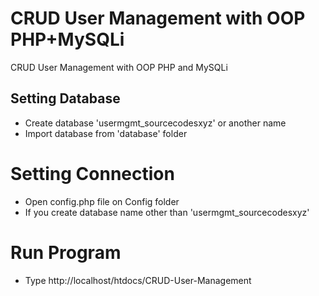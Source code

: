# CRUD User Management with OOP PHP+MySQLi
CRUD User Management with OOP PHP and MySQLi

## Setting Database
* Create database 'usermgmt_sourcecodesxyz' or another name
* Import database from 'database' folder

# Setting Connection
* Open config.php file on Config folder
* If you create database name other than 'usermgmt_sourcecodesxyz'

# Run Program
* Type http://localhost/htdocs/CRUD-User-Management
